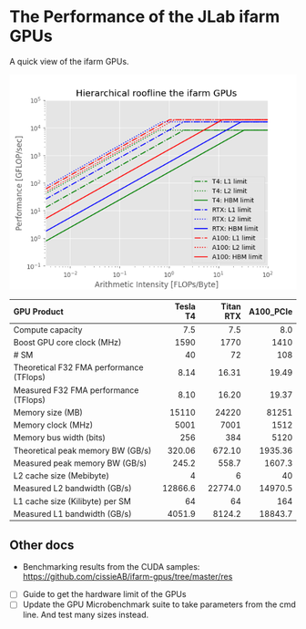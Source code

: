 # The Performance of the JLab ifarm GPUs

A quick view of the ifarm GPUs.

![img](./docs/roofline.png)

| GPU Product                               |   Tesla T4 |   Titan RTX | A100_PCIe |
|:------------------------------------------|-----------:|------------:|----------:|
| Compute capacity                          |        7.5 |         7.5 |       8.0 |
| Boost GPU core clock (MHz)                |       1590 |        1770 |      1410 |
| # SM                                      |         40 |          72 |       108 |
| Theoretical F32 FMA performance (TFlops)  |       8.14 |       16.31 |     19.49 |
| Measured F32 FMA performance (TFlops)     |       8.10 |       16.20 |     19.37 |
| Memory size (MB)                          |      15110 |       24220 |     81251 |
| Memory clock (MHz)                        |       5001 |        7001 |      1512 |
| Memory bus width (bits)                   |        256 |         384 |      5120 |
| Theoretical peak memory BW (GB/s)         |     320.06 |      672.10 |   1935.36 |
| Measured peak memory BW (GB/s)            |      245.2 |       558.7 |    1607.3 |	
| L2 cache size (Mebibyte)                  |          4 |           6 |        40 |
| Measured L2 bandwidth (GB/s)              |    12866.6 |     22774.0 |   14970.5 |	
| L1 cache size (Kilibyte) per SM           |         64 |          64 |       164 |
| Measured L1 bandwidth (GB/s)              |     4051.9 |      8124.2 |   18843.7 |

## Other docs
* Benchmarking results from the CUDA samples: https://github.com/cissieAB/ifarm-gpus/tree/master/res


- [ ] Guide to get the hardware limit of the GPUs
- [ ] Update the GPU Microbenchmark suite to take parameters from the cmd line. And test many sizes instead.
